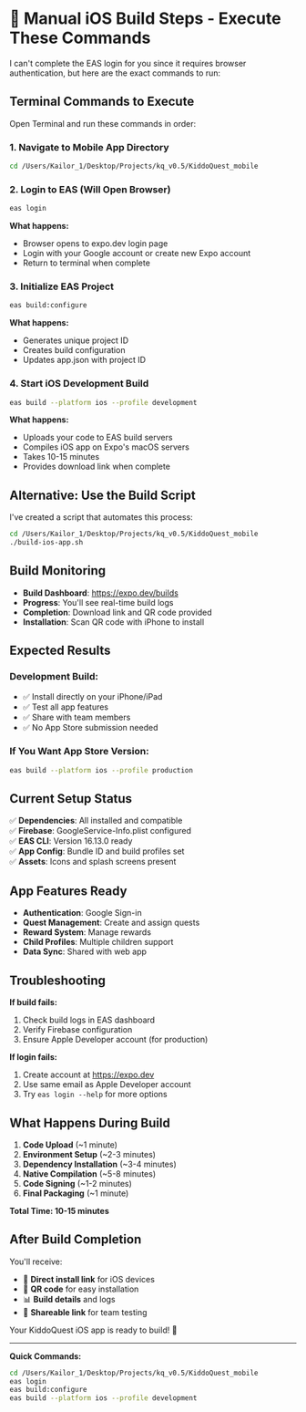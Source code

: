 # 📱 Manual iOS Build Steps - Execute These Commands

I can't complete the EAS login for you since it requires browser authentication, but here are the exact commands to run:

## Terminal Commands to Execute

Open Terminal and run these commands in order:

### 1. Navigate to Mobile App Directory
```bash
cd /Users/Kailor_1/Desktop/Projects/kq_v0.5/KiddoQuest_mobile
```

### 2. Login to EAS (Will Open Browser)
```bash
eas login
```
**What happens:**
- Browser opens to expo.dev login page
- Login with your Google account or create new Expo account
- Return to terminal when complete

### 3. Initialize EAS Project
```bash
eas build:configure
```
**What happens:**
- Generates unique project ID
- Creates build configuration
- Updates app.json with project ID

### 4. Start iOS Development Build
```bash
eas build --platform ios --profile development
```
**What happens:**
- Uploads your code to EAS build servers
- Compiles iOS app on Expo's macOS servers
- Takes 10-15 minutes
- Provides download link when complete

## Alternative: Use the Build Script

I've created a script that automates this process:

```bash
cd /Users/Kailor_1/Desktop/Projects/kq_v0.5/KiddoQuest_mobile
./build-ios-app.sh
```

## Build Monitoring

- **Build Dashboard**: https://expo.dev/builds
- **Progress**: You'll see real-time build logs
- **Completion**: Download link and QR code provided
- **Installation**: Scan QR code with iPhone to install

## Expected Results

### Development Build:
- ✅ Install directly on your iPhone/iPad
- ✅ Test all app features
- ✅ Share with team members
- ✅ No App Store submission needed

### If You Want App Store Version:
```bash
eas build --platform ios --profile production
```

## Current Setup Status

✅ **Dependencies**: All installed and compatible  
✅ **Firebase**: GoogleService-Info.plist configured  
✅ **EAS CLI**: Version 16.13.0 ready  
✅ **App Config**: Bundle ID and build profiles set  
✅ **Assets**: Icons and splash screens present  

## App Features Ready

- **Authentication**: Google Sign-in
- **Quest Management**: Create and assign quests
- **Reward System**: Manage rewards
- **Child Profiles**: Multiple children support
- **Data Sync**: Shared with web app

## Troubleshooting

**If build fails:**
1. Check build logs in EAS dashboard
2. Verify Firebase configuration
3. Ensure Apple Developer account (for production)

**If login fails:**
1. Create account at https://expo.dev
2. Use same email as Apple Developer account
3. Try `eas login --help` for more options

## What Happens During Build

1. **Code Upload** (~1 minute)
2. **Environment Setup** (~2-3 minutes)  
3. **Dependency Installation** (~3-4 minutes)
4. **Native Compilation** (~5-8 minutes)
5. **Code Signing** (~1-2 minutes)
6. **Final Packaging** (~1 minute)

**Total Time: 10-15 minutes**

## After Build Completion

You'll receive:
- 📱 **Direct install link** for iOS devices
- 📄 **QR code** for easy installation
- 📊 **Build details** and logs
- 🔗 **Shareable link** for team testing

Your KiddoQuest iOS app is ready to build! 🚀

---

**Quick Commands:**
```bash
cd /Users/Kailor_1/Desktop/Projects/kq_v0.5/KiddoQuest_mobile
eas login
eas build:configure
eas build --platform ios --profile development
```